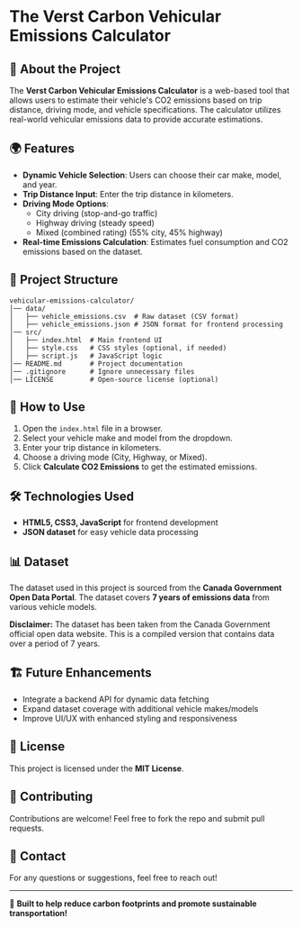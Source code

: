 # The Verst Carbon Vehicular Emissions Calculator

## 🚗 About the Project
The **Verst Carbon Vehicular Emissions Calculator** is a web-based tool that allows users to estimate their vehicle's CO2 emissions based on trip distance, driving mode, and vehicle specifications. The calculator utilizes real-world vehicular emissions data to provide accurate estimations.

## 🌍 Features
- **Dynamic Vehicle Selection**: Users can choose their car make, model, and year.
- **Trip Distance Input**: Enter the trip distance in kilometers.
- **Driving Mode Options**:
  - City driving (stop-and-go traffic)
  - Highway driving (steady speed)
  - Mixed (combined rating) (55% city, 45% highway)
- **Real-time Emissions Calculation**: Estimates fuel consumption and CO2 emissions based on the dataset.

## 📂 Project Structure
```
vehicular-emissions-calculator/
│── data/
│   ├── vehicle_emissions.csv  # Raw dataset (CSV format)
│   ├── vehicle_emissions.json # JSON format for frontend processing
│── src/
│   ├── index.html  # Main frontend UI
│   ├── style.css   # CSS styles (optional, if needed)
│   ├── script.js   # JavaScript logic
│── README.md       # Project documentation
│── .gitignore      # Ignore unnecessary files
│── LICENSE         # Open-source license (optional)
```

## 📌 How to Use
1. Open the `index.html` file in a browser.
2. Select your vehicle make and model from the dropdown.
3. Enter your trip distance in kilometers.
4. Choose a driving mode (City, Highway, or Mixed).
5. Click **Calculate CO2 Emissions** to get the estimated emissions.

## 🛠️ Technologies Used
- **HTML5, CSS3, JavaScript** for frontend development
- **JSON dataset** for easy vehicle data processing

## 📊 Dataset
The dataset used in this project is sourced from the **Canada Government Open Data Portal**. The dataset covers **7 years of emissions data** from various vehicle models.

**Disclaimer:** The dataset has been taken from the Canada Government official open data website. This is a compiled version that contains data over a period of 7 years.

## 🏗️ Future Enhancements
- Integrate a backend API for dynamic data fetching
- Expand dataset coverage with additional vehicle makes/models
- Improve UI/UX with enhanced styling and responsiveness

## 📜 License
This project is licensed under the **MIT License**.

## 🤝 Contributing
Contributions are welcome! Feel free to fork the repo and submit pull requests.

## 📩 Contact
For any questions or suggestions, feel free to reach out!

---

🚀 **Built to help reduce carbon footprints and promote sustainable transportation!**
